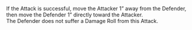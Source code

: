 If the Attack is successful, move the Attacker 1” away from the Defender, then move the Defender 1” directly toward the Attacker.  
The Defender does not suffer a Damage Roll from this Attack.